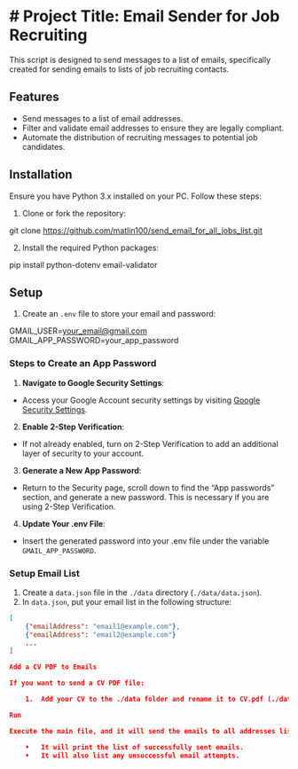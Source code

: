 # # Project Title: Email Sender for Job Recruiting

This script is designed to send messages to a list of emails, specifically created for sending emails to lists of job recruiting contacts.

## Features

- Send messages to a list of email addresses.
- Filter and validate email addresses to ensure they are legally compliant.
- Automate the distribution of recruiting messages to potential job candidates.

## Installation

Ensure you have Python 3.x installed on your PC. Follow these steps:

1. Clone or fork the repository:

git clone https://github.com/matlin100/send_email_for_all_jobs_list.git

2. Install the required Python packages:

pip install python-dotenv email-validator

## Setup

1. Create an `.env` file to store your email and password:

GMAIL_USER=your_email@gmail.com
GMAIL_APP_PASSWORD=your_app_password

### Steps to Create an App Password

1. **Navigate to Google Security Settings**:
- Access your Google Account security settings by visiting [Google Security Settings](https://myaccount.google.com/security).

2. **Enable 2-Step Verification**:
- If not already enabled, turn on 2-Step Verification to add an additional layer of security to your account.

3. **Generate a New App Password**:
- Return to the Security page, scroll down to find the “App passwords” section, and generate a new password. This is necessary if you are using 2-Step Verification.

4. **Update Your .env File**:
- Insert the generated password into your .env file under the variable `GMAIL_APP_PASSWORD`.

### Setup Email List

1. Create a `data.json` file in the `./data` directory (`./data/data.json`).
2. In `data.json`, put your email list in the following structure:
```json
[
    {"emailAddress": "email1@example.com"},
    {"emailAddress": "email2@example.com"}
    ...
]

Add a CV PDF to Emails

If you want to send a CV PDF file:

	1.	Add your CV to the ./data folder and rename it to CV.pdf (./data/CV.pdf).

Run

Execute the main file, and it will send the emails to all addresses listed:

	•	It will print the list of successfully sent emails.
	•	It will also list any unsuccessful email attempts.
